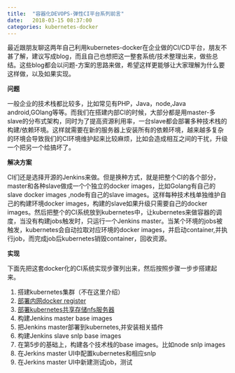 ```yaml
---
title:  "容器化DEVOPS-弹性CI平台系列前言"
date:   2018-03-15 08:37:00
categories: kubernetes-docker
---
```


最近跟朋友聊这两年自己利用kubernetes-docker在企业做的CI/CD平台，朋友不甚了解，建议写成blog，而且自己也想把这一整套系统/技术整理出来，做些总结。这些blog都会以问题-方案的思路来做，希望这样更能够让大家理解为什么要这样做，以及如果实现。

**问题**

一般企业的技术栈都比较多，比如常见有PHP，Java，node,Java android,GOlang等等。而我们在搭建内部CI的时候，大部分都是用master-多slave的分布式架构，同时为了提高资源利用率，一台slave都会部署多种技术栈的构建/依赖环境。这样就需要在新的服务器上安装所有的依赖环境，越来越多复杂的环境会导致我们的CI环境维护起来比较麻烦，比如会造成相互之间的干扰，升级一个把另一个给搞坏了。

**解决方案**

CI们还是选择开源的Jenkins来做。但是换种方式，就是把整个CI的各个部分，master和各种slave做成一个个独立的docker images，比如Golang有自己的slave docker images ,node有自己的slave images。这样每种技术栈单独维护自己的构建环境docker images，构建的slave如果升级只需要自己的docker images。然后把整个的CI系统放到kubernetes中，让kubernetes来做容器的调度，当没有构建jobs触发时，只运行一个Jenkins master。当某个环境的jobs被触发，kubernetes会自动拉取对应环境的docker images，并启动container,并执行job，而完成job后kubernetes销毁container，回收资源。

**实现**

下面先把这套docker化的CI系统实现步骤列出来，然后按照步骤一步步搭建起来。

1. 搭建kubernetes集群（不在这里介绍）
2. [部署内网docker register](https://astrisk.github.io/kubernetes-docker/2018/03/13/Harbor-Install-And-Https-Configure/)
3. [部署kubernetes共享存储nfs服务器](https://astrisk.github.io/kubernetes-docker/2018/03/11/kubernetes-%E5%AD%98%E5%82%A8NFS%E9%83%A8%E7%BD%B2/)
4. 构建Jenkins master base images
5. 把Jenkins master部署到kubernetes,并安装相关插件
6. 构建Jenkins slave snlp base images
7. 在第5步的基础上，构建各个技术栈的base images。比如node snlp images
8. 在Jerkins master UI中配置kubernetes和相应snlp
9. 在Jerkins master UI中新建测试job，测试

